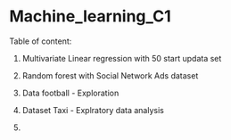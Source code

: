 # Machine_learning_C1

Table of content:


1. Multivariate Linear regression with 50 start updata set

2. Random forest with Social Network Ads dataset

3. Data football - Exploration

4. Dataset Taxi - Explratory data analysis

5. 
